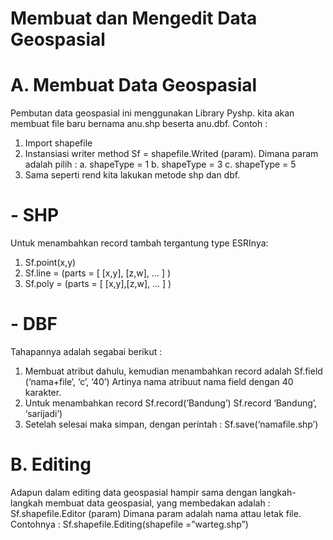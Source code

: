 # Membuat dan Mengedit Data Geospasial

# A. Membuat Data Geospasial 
Pembutan data geospasial ini menggunakan Library Pyshp.
kita akan membuat file baru bernama anu.shp beserta anu.dbf. 
Contoh : 
1. Import shapefile
2. Instansiasi writer method
    Sf = shapefile.Writed (param). 
   Dimana param adalah pilih : 
   a. shapeType = 1
   b. shapeType = 3
   c. shapeType = 5
3. Sama seperti rend kita lakukan metode shp dan dbf.

# - SHP
Untuk menambahkan record tambah tergantung type ESRInya:
1.	Sf.point(x,y)
2.	Sf.line = (parts = [ [x,y], [z,w], ... ] )
3.	Sf.poly = (parts = [ [x,y],[z,w], ... ] )

# -	DBF
Tahapannya adalah segabai berikut :
1.	Membuat atribut dahulu, kemudian menambahkan record adalah 
    Sf.field (‘nama+file’, ‘c’, ‘40’)
   Artinya nama atribuut nama field dengan 40 karakter.
2.	Untuk menambahkan record
    Sf.record(‘Bandung’)
    Sf.record ‘Bandung’, ‘sarijadi’)
3. Setelah selesai maka simpan, dengan perintah :
    Sf.save(‘namafile.shp’)

# B. Editing 
Adapun dalam editing data geospasial hampir sama dengan langkah-langkah 
membuat data geospasial, yang membedakan adalah : 
    Sf.shapefile.Editor (param)
   Dimana param adalah nama attau letak file.
Contohnya :
	Sf.shapefile.Editing(shapefile =”warteg.shp”)
